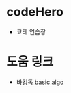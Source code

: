 # codeHero

- 코테 연습장

# 도움 링크

- [바킹독 basic algo](https://github.com/encrypted-def/basic-algo-lecture/blob/master/workbook.md)
